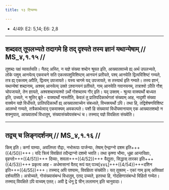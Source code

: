 ```yaml
---
title: १३ टिप्पण्यः

---
```

- 4/49: E2: 5,14; E6: 2,8

____________________________________________


## शब्दवत् तूपलभ्यते तदागमे हि तद् दृश्यते तस्य ज्ञानं यथान्येषाम् // MS_४,१.१५ //

तुशब्दः पक्षं व्यावर्तयति। नैतद् अस्ति, न यज्ञे संख्या शब्देन श्रूयत इति, आख्यातवाच्ये ह्य् अर्थ उपलभ्यते, लोके पशुम् आनयेत्य् एकवचने सति एकत्वपशुविशिष्टम् आनयनं प्रतीयते, पश्व् आनयेति द्वित्वविशिष्टं गम्यते, तत्र ह्य् एकत्वम् अपैति, द्वित्वम् उपजायते। यस्य चागमे यद् उपजायते, स तस्यार्थ इति गम्यते। तस्य ज्ञानं, यथान्येषां शब्दानाम्, अश्वम् आनयेत्य् उक्ते ऽश्वानयनं प्रतीयते, गाम् आनयेति गवानयनम्, तत्राश्वो ऽपैति गौश् चोपजायते, तेन ज्ञायते, अश्वशब्दस्याश्वो ऽर्थो गोशब्दस्य गौर् इति।
यद् उक्तम् - श्रुत्या वाक्यार्थो बाध्यत इति, उच्यते, न श्रुतिर् ब्रूते - वाक्यार्थो नास्तीति, केवलं तु प्रातिपदिकार्थगतां संख्याम् आह, नादृशी संख्या वाक्येन यज्ञे विधीयते, प्रातिपदिकार्थो ह्य् आख्यातवाच्येन संबध्यते, विभक्त्यर्थो ऽपि। तथा हि, तद्विशेषणविशिष्ट आलम्भो गम्यते, तत्रैकार्थत्वाद् एकवाक्यम् अवकल्पते। पशौ हि संख्यायां विधीयमानायाम् एक आख्यातशब्दो न शक्नुयात्, आख्यातार्थं विधातुम्, संख्यासंख्येयसंबन्धं च। तस्माद् यज्ञे विवक्षिता संख्येति।


____________________________________________


## तद्वच् च लिङ्गदर्शनम् // MS_४,१.१६ //

किम् इति। कर्णा याम्याः, अवलिप्ता रौद्राः, नभोरूपाः पार्जन्याः, तेषाम् ऐन्द्राग्नो दशम इति+++({4/50})+++। यदि त्रित्वं विवक्षितं तदैन्द्राग्नो दशमो भवति। तथा कृष्णा भौमाः, धूम्रा आन्तरिक्षाः, वृहन्तो+++({4/51})+++ दिव्याः, शवला+++({4/52})+++ वैद्युताः, सिद्धास् तारका इति+++({4/53})+++ प्रकृत्य आह - अर्धमासानां वैतद् रूपं यत् पञ्च[४४६]+++({4/54})+++दशिन इति+++({4/55})+++। तस्माद् अपि पश्यामः, विवक्षिता संख्येति। यत् तूक्तम् - एकां गाम् इत्य् अविवक्षां दर्शयतीति। अत्रोच्यते, गोसंख्यासंबन्धं विधातुम्, एतद् उच्यते, इतरथा हि, गोदक्षिणासंबन्धो विहितो गम्येत। तस्माद् विवक्षिते ऽपि वाच्यम् एतत्। अवी द्वे धेनू द्वे त्रीन् ललामान् इति चानुवादाः।
